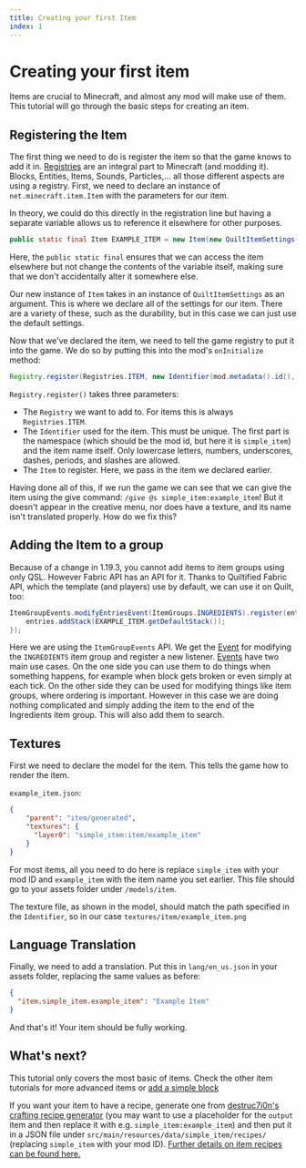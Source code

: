 ```yaml
---
title: Creating your first Item
index: 1
---
```


# Creating your first item

<!-- This is migrated from the old wiki and modified to match 1.20, with some additions -->
Items are crucial to Minecraft, and almost any mod will make use of them. This tutorial will go through the basic steps for creating an item.

## Registering the Item
The first thing we need to do is register the item so that the game knows to add it in. [Registries](../concepts/registries) are an integral part to Minecraft (and modding it). Blocks, Entities, Items, Sounds, Particles,... all those different aspects are using a registry. First, we need to declare an instance of `net.minecraft.item.Item` with the parameters for our item.

In theory, we could do this directly in the registration line but having a separate variable allows us to reference it elsewhere for other purposes.

```java
public static final Item EXAMPLE_ITEM = new Item(new QuiltItemSettings());
```

Here, the `public static final` ensures that we can access the item elsewhere but not change the contents of the variable itself, making sure that we don't accidentally alter it somewhere else.

Our new instance of `Item` takes in an instance of `QuiltItemSettings` as an argument. This is where we declare all of the settings for our item. There are a variety of these, such as the durability, but in this case we can just use the default settings.

Now that we've declared the item, we need to tell the game registry to put it into the game. We do so by putting this into the mod's `onInitialize` method:

```java
Registry.register(Registries.ITEM, new Identifier(mod.metadata().id(), "example_item"), EXAMPLE_ITEM);
```

`Registry.register()` takes three parameters:

- The `Registry` we want to add to. For items this is always `Registries.ITEM`.
- The `Identifier` used for the item. This must be unique. The first part is the namespace (which should be the mod id, but here it is `simple_item`) and the item name itself. Only lowercase letters, numbers, underscores, dashes, periods, and slashes are allowed.
- The `Item` to register. Here, we pass in the item we declared earlier.

Having done all of this, if we run the game we can see that we can give the item using the give command: `/give @s simple_item:example_item`! But it doesn't appear in the creative menu, nor does have a texture, and its name isn't translated properly. How do we fix this?

## Adding the Item to a group

Because of a change in 1.19.3, you cannot add items to item groups using only QSL. However Fabric API has an API for it. Thanks to Quiltified Fabric API, which the template (and players) use by default, we can use it on Quilt, too:

```java
ItemGroupEvents.modifyEntriesEvent(ItemGroups.INGREDIENTS).register(entries -> {
	entries.addStack(EXAMPLE_ITEM.getDefaultStack());
});
```

Here we are using the `ItemGroupEvents` API. We get the [Event](../concepts/events) for modifying the `INGREDIENTS` item group and register a new listener. [Events](../concepts/events) have two main use cases. On the one side you can use them to do things when something happens, for example when block gets broken or even simply at each tick. On the other side they can be used for modifying things like item groups, where ordering is important. However in this case we are doing nothing complicated and simply adding the item to the end of the Ingredients item group. This will also add them to search.

## Textures
First we need to declare the model for the item. This tells the game how to render the item.

`example_item.json`:
```json
{
    "parent": "item/generated",
    "textures": {
      "layer0": "simple_item:item/example_item"
    }
}
```

For most items, all you need to do here is replace `simple_item` with your mod ID and `example_item` with the item name you set earlier. This file should go to your assets folder under `/models/item`.

The texture file, as shown in the model, should match the path specified in the `Identifier`, so in our case `textures/item/example_item.png`

## Language Translation

Finally, we need to add a translation. Put this in `lang/en_us.json` in your assets folder, replacing the same values as before:

```json
{
  "item.simple_item.example_item": "Example Item"
}
```

And that's it! Your item should be fully working.


## What's next?
This tutorial only covers the most basic of items. Check the other item tutorials for more advanced items or [add a simple block](../blocks/first-block)

If you want your item to have a recipe, generate one from [destruc7i0n's crafting recipe generator](https://crafting.thedestruc7i0n.ca/) (you may want to use a placeholder for the `output` item and then replace it with e.g. `simple_item:example_item`) and then put it in a JSON file under `src/main/resources/data/simple_item/recipes/` (replacing `simple_item` with your mod ID). [Further details on item recipes can be found here.](../data/adding-recipes)